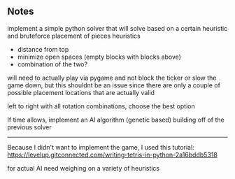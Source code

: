 ## Notes
implement a simple python solver that will solve based on a certain heuristic and bruteforce placement of pieces
heuristics
 - distance from top
 - minimize open spaces (empty blocks with blocks above)
 - combination of the two?

will need to actually play via pygame and not block the ticker or slow the game down, but this shouldnt be an issue since there are only a couple of possible placement locations that are actually valid

left to right with all rotation combinations, choose the best option


If time allows, 
implement an AI algorithm (genetic based) building off of the previous solver



--- 

 Because I didn't want to implement the game, I used this tutorial: https://levelup.gitconnected.com/writing-tetris-in-python-2a16bddb5318


for actual AI need weighing on a variety of heuristics